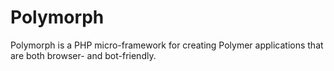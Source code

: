 # Polymorph

Polymorph is a PHP micro-framework for creating Polymer applications that are both browser- and bot-friendly.
